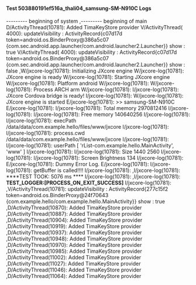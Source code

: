 #### Test 503880191ef516a_thali04_samsung-SM-N910C Logs

--------- beginning of system
,--------- beginning of main
D/ActivityThread(10781): Added TimaKeyStore provider
V/ActivityThread( 4000): updateVisibility : ActivityRecord{c07d17d token=android.os.BinderProxy@386a5c07 {com.sec.android.app.launcher/com.android.launcher2.Launcher}} show : true
V/ActivityThread( 4000): updateVisibility : ActivityRecord{c07d17d token=android.os.BinderProxy@386a5c07 {com.sec.android.app.launcher/com.android.launcher2.Launcher}} show : false
,W/jxcore-log(10781): Initializing JXcore engine
W/jxcore-log(10781): JXcore engine is ready
W/jxcore-log(10781): Starting JXcore engine
W/jxcore-log(10781): Platform android
W/jxcore-log(10781): 
W/jxcore-log(10781): Process ARCH arm
W/jxcore-log(10781): 
I/jxcore-log(10781): JXcore Cordova bridge is ready!
I/jxcore-log(10781): 
W/jxcore-log(10781): JXcore engine is started
E/jxcore-log(10781): >> samsung-SM-N910C
E/jxcore-log(10781): 
I/jxcore-log(10781): Total memory 2970812416
I/jxcore-log(10781): 
I/jxcore-log(10781): Free memory 140640256
I/jxcore-log(10781): 
I/jxcore-log(10781): execPath /data/data/com.example.hello/files/www/jxcore
I/jxcore-log(10781): 
I/jxcore-log(10781): process.cwd /data/data/com.example.hello/files/www/jxcore
I/jxcore-log(10781): 
I/jxcore-log(10781): userPath [ 'rList-com.example.hello.MainActivity', 'www' ]
I/jxcore-log(10781): 
I/jxcore-log(10781): Size 1440 2560
I/jxcore-log(10781): 
I/jxcore-log(10781): Screen Brightness 134
I/jxcore-log(10781): 
E/jxcore-log(10781): Dummy Error Log.
E/jxcore-log(10781): 
I/jxcore-log(10781): getBuffer is called!!!!
I/jxcore-log(10781): 
,I/jxcore-log(10781): ****TEST TOOK:  5076  ms ****
I/jxcore-log(10781): 
,I/jxcore-log(10781): ****TEST_LOGGER:[PROCESS_ON_EXIT_SUCCESS]****
I/jxcore-log(10781): 
,V/ActivityThread(10781): updateVisibility : ActivityRecord{277c15f2 token=android.os.BinderProxy@24f70643 {com.example.hello/com.example.hello.MainActivity}} show : true
,D/ActivityThread(10870): Added TimaKeyStore provider
,D/ActivityThread(10887): Added TimaKeyStore provider
,D/ActivityThread(10904): Added TimaKeyStore provider
,D/ActivityThread(10919): Added TimaKeyStore provider
,D/ActivityThread(10937): Added TimaKeyStore provider
,D/ActivityThread(10948): Added TimaKeyStore provider
,D/ActivityThread(10970): Added TimaKeyStore provider
,D/ActivityThread(10985): Added TimaKeyStore provider
,D/ActivityThread(11002): Added TimaKeyStore provider
,D/ActivityThread(11027): Added TimaKeyStore provider
,D/ActivityThread(11046): Added TimaKeyStore provider
,D/ActivityThread(11064): Added TimaKeyStore provider
